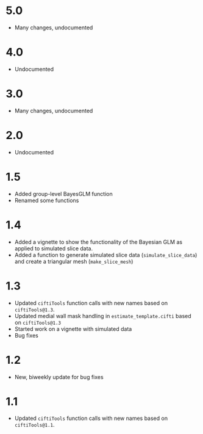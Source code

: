 # 5.0

* Many changes, undocumented

# 4.0

* Undocumented

# 3.0 

* Many changes, undocumented

# 2.0

* Undocumented

# 1.5

* Added group-level BayesGLM function
* Renamed some functions

# 1.4 

* Added a vignette to show the functionality of the Bayesian GLM as applied to simulated slice data.
* Added a function to generate simulated slice data  (`simulate_slice_data`) and create a triangular mesh (`make_slice_mesh`)

# 1.3

* Updated `ciftiTools` function calls with new names based on `ciftiTools@1.3`.
* Updated medial wall mask handling in `estimate_template.cifti` based on `ciftiTools@1.3` 
* Started work on a vignette with simulated data
* Bug fixes

# 1.2

* New, biweekly update for bug fixes

# 1.1

* Updated `ciftiTools` function calls with new names based on `ciftiTools@1.1`.
